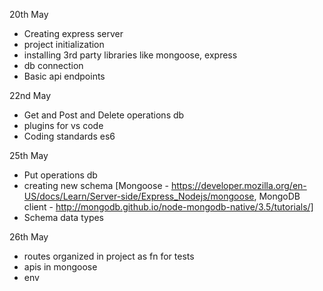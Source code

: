 20th May

-   Creating express server
-   project initialization
-   installing 3rd party libraries like mongoose, express
-   db connection
-   Basic api endpoints

22nd May

-   Get and Post and Delete operations db
-   plugins for vs code
-   Coding standards es6

25th May

-   Put operations db
-   creating new schema [Mongoose - https://developer.mozilla.org/en-US/docs/Learn/Server-side/Express_Nodejs/mongoose, MongoDB client - http://mongodb.github.io/node-mongodb-native/3.5/tutorials/]
-   Schema data types

26th May

-   routes organized in project as fn for tests
-   apis in mongoose
-   env
